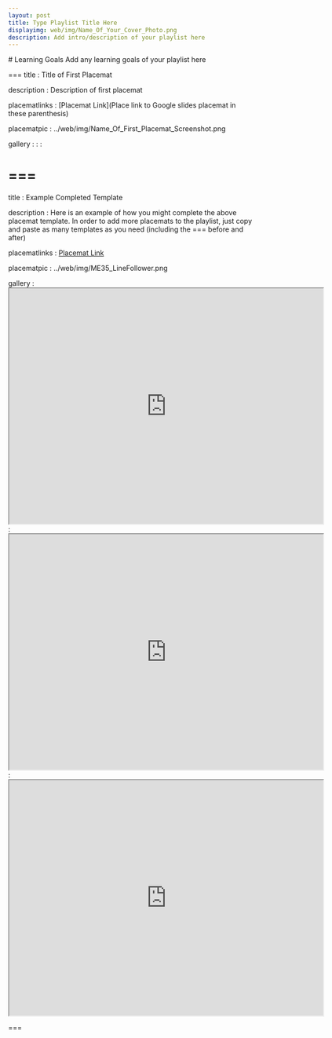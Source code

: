 ```yaml
---
layout: post
title: Type Playlist Title Here
displayimg: web/img/Name_Of_Your_Cover_Photo.png
description: Add intro/description of your playlist here
---
```

<div class="learninggoals" markdown="1">
# Learning Goals
Add any learning goals of your playlist here

</div>

===
title
: Title of First Placemat

description
: Description of first placemat

placematlinks
: [Placemat Link](Place link to Google slides placemat in these parenthesis)

placematpic
: ../web/img/Name_Of_First_Placemat_Screenshot.png

gallery
: <Put first example video embed code here>
: <Put second example video embed code here>
: <Put third example video embed code here>

===
===
title
: Example Completed Template

description
: Here is an example of how you might complete the above placemat template. In order to add more placemats to the playlist, just copy and paste as many templates as you need (including the === before and after)

placematlinks
: [Placemat Link](https://docs.google.com/presentation/d/1Q_-iWmDVHY8AtdWjm_n5wdh9oiYp51ldK-_vwDJvtck/edit#slide=id.gddcf87255d_0_0)

placematpic
: ../web/img/ME35_LineFollower.png

gallery
: <iframe src="https://drive.google.com/file/d/18riiRNT3zY6PP4O4VXf67VDuwuYOHrW_/preview" width="640" height="480"></iframe>
: <iframe src="https://drive.google.com/file/d/12VkNqHuQlCdZfZY9O9fNcBT9zQ30547q/preview" width="640" height="480"></iframe>
: <iframe src="https://drive.google.com/file/d/14My3I4XmdZe4Ub22HsAaAsDtRXNquVrb/preview" width="640" height="480"></iframe>

===
